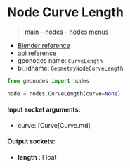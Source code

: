 # Node Curve Length

> [main](../structure.md) - [nodes](nodes.md) - [nodes menus](nodes_menus.md)

- [Blender reference](https://docs.blender.org/manual/en/latest/modeling/geometry_nodes/curve/curve_length.html)
- [api reference](https://docs.blender.org/api/current/bpy.types.GeometryNodeCurveLength.html)
- geonodes name: `CurveLength`
- bl_idname: `GeometryNodeCurveLength`

```python
from geonodes import nodes

node = nodes.CurveLength(curve=None)
```

#### Input socket arguments:

- curve: [Curve[Curve.md]

#### Output sockets:

- **length** : Float

